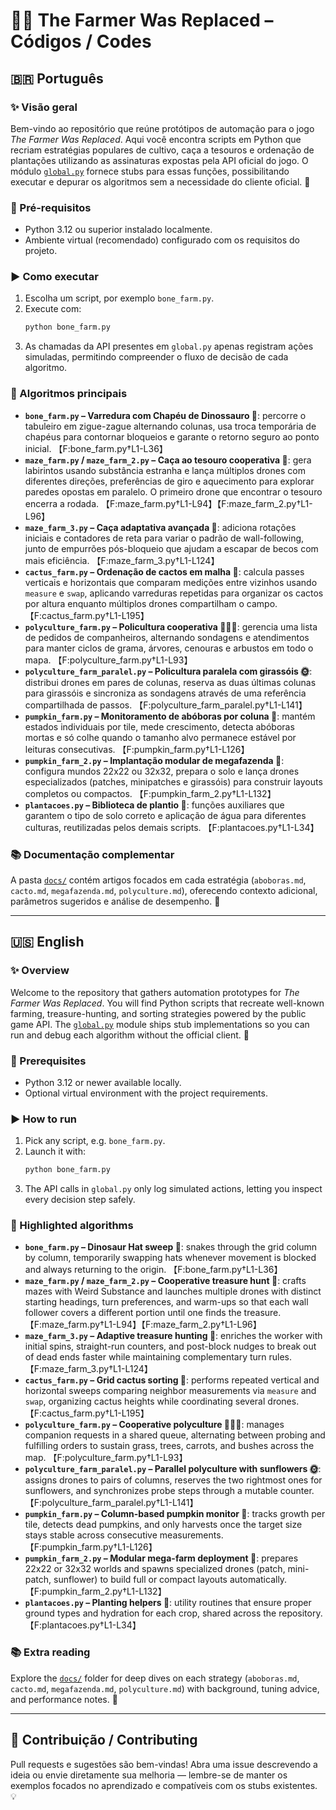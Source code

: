 # 🌾🤖 The Farmer Was Replaced – Códigos / Codes

## 🇧🇷 Português

### ✨ Visão geral
Bem-vindo ao repositório que reúne protótipos de automação para o jogo *The Farmer Was Replaced*. Aqui você encontra scripts em Python que recriam estratégias populares de cultivo, caça a tesouros e ordenação de plantações utilizando as assinaturas expostas pela API oficial do jogo. O módulo [`global.py`](global.py) fornece stubs para essas funções, possibilitando executar e depurar os algoritmos sem a necessidade do cliente oficial. 🌱

### 🧰 Pré-requisitos
- Python 3.12 ou superior instalado localmente.
- Ambiente virtual (recomendado) configurado com os requisitos do projeto.

### ▶️ Como executar
1. Escolha um script, por exemplo `bone_farm.py`.
2. Execute com:
   ```bash
   python bone_farm.py
   ```
3. As chamadas da API presentes em `global.py` apenas registram ações simuladas, permitindo compreender o fluxo de decisão de cada algoritmo.

### 🌟 Algoritmos principais
- **`bone_farm.py` – Varredura com Chapéu de Dinossauro 🦖**: percorre o tabuleiro em zigue-zague alternando colunas, usa troca temporária de chapéus para contornar bloqueios e garante o retorno seguro ao ponto inicial. 【F:bone_farm.py†L1-L36】
- **`maze_farm.py` / `maze_farm_2.py` – Caça ao tesouro cooperativa 🧭**: gera labirintos usando substância estranha e lança múltiplos drones com diferentes direções, preferências de giro e aquecimento para explorar paredes opostas em paralelo. O primeiro drone que encontrar o tesouro encerra a rodada. 【F:maze_farm.py†L1-L94】【F:maze_farm_2.py†L1-L96】
- **`maze_farm_3.py` – Caça adaptativa avançada 🚁**: adiciona rotações iniciais e contadores de reta para variar o padrão de wall-following, junto de empurrões pós-bloqueio que ajudam a escapar de becos com mais eficiência. 【F:maze_farm_3.py†L1-L124】
- **`cactus_farm.py` – Ordenação de cactos em malha 🌵**: calcula passes verticais e horizontais que comparam medições entre vizinhos usando `measure` e `swap`, aplicando varreduras repetidas para organizar os cactos por altura enquanto múltiplos drones compartilham o campo. 【F:cactus_farm.py†L1-L195】
- **`polyculture_farm.py` – Policultura cooperativa 🌾🌳🥕**: gerencia uma lista de pedidos de companheiros, alternando sondagens e atendimentos para manter ciclos de grama, árvores, cenouras e arbustos em todo o mapa. 【F:polyculture_farm.py†L1-L93】
- **`polyculture_farm_paralel.py` – Policultura paralela com girassóis 🌞**: distribui drones em pares de colunas, reserva as duas últimas colunas para girassóis e sincroniza as sondagens através de uma referência compartilhada de passos. 【F:polyculture_farm_paralel.py†L1-L141】
- **`pumpkin_farm.py` – Monitoramento de abóboras por coluna 🎃**: mantém estados individuais por tile, mede crescimento, detecta abóboras mortas e só colhe quando o tamanho alvo permanece estável por leituras consecutivas. 【F:pumpkin_farm.py†L1-L126】
- **`pumpkin_farm_2.py` – Implantação modular de megafazenda 🎯**: configura mundos 22x22 ou 32x32, prepara o solo e lança drones especializados (patches, minipatches e girassóis) para construir layouts completos ou compactos. 【F:pumpkin_farm_2.py†L1-L132】
- **`plantacoes.py` – Biblioteca de plantio 🌼**: funções auxiliares que garantem o tipo de solo correto e aplicação de água para diferentes culturas, reutilizadas pelos demais scripts. 【F:plantacoes.py†L1-L34】

### 📚 Documentação complementar
A pasta [`docs/`](docs) contém artigos focados em cada estratégia (`aboboras.md`, `cacto.md`, `megafazenda.md`, `polyculture.md`), oferecendo contexto adicional, parâmetros sugeridos e análise de desempenho. 📖

---

## 🇺🇸 English

### ✨ Overview
Welcome to the repository that gathers automation prototypes for *The Farmer Was Replaced*. You will find Python scripts that recreate well-known farming, treasure-hunting, and sorting strategies powered by the public game API. The [`global.py`](global.py) module ships stub implementations so you can run and debug each algorithm without the official client. 🌱

### 🧰 Prerequisites
- Python 3.12 or newer available locally.
- Optional virtual environment with the project requirements.

### ▶️ How to run
1. Pick any script, e.g. `bone_farm.py`.
2. Launch it with:
   ```bash
   python bone_farm.py
   ```
3. The API calls in `global.py` only log simulated actions, letting you inspect every decision step safely.

### 🌟 Highlighted algorithms
- **`bone_farm.py` – Dinosaur Hat sweep 🦖**: snakes through the grid column by column, temporarily swapping hats whenever movement is blocked and always returning to the origin. 【F:bone_farm.py†L1-L36】
- **`maze_farm.py` / `maze_farm_2.py` – Cooperative treasure hunt 🧭**: crafts mazes with Weird Substance and launches multiple drones with distinct starting headings, turn preferences, and warm-ups so that each wall follower covers a different portion until one finds the treasure. 【F:maze_farm.py†L1-L94】【F:maze_farm_2.py†L1-L96】
- **`maze_farm_3.py` – Adaptive treasure hunting 🚁**: enriches the worker with initial spins, straight-run counters, and post-block nudges to break out of dead ends faster while maintaining complementary turn rules. 【F:maze_farm_3.py†L1-L124】
- **`cactus_farm.py` – Grid cactus sorting 🌵**: performs repeated vertical and horizontal sweeps comparing neighbor measurements via `measure` and `swap`, organizing cactus heights while coordinating several drones. 【F:cactus_farm.py†L1-L195】
- **`polyculture_farm.py` – Cooperative polyculture 🌾🌳🥕**: manages companion requests in a shared queue, alternating between probing and fulfilling orders to sustain grass, trees, carrots, and bushes across the map. 【F:polyculture_farm.py†L1-L93】
- **`polyculture_farm_paralel.py` – Parallel polyculture with sunflowers 🌞**: assigns drones to pairs of columns, reserves the two rightmost ones for sunflowers, and synchronizes probe steps through a mutable counter. 【F:polyculture_farm_paralel.py†L1-L141】
- **`pumpkin_farm.py` – Column-based pumpkin monitor 🎃**: tracks growth per tile, detects dead pumpkins, and only harvests once the target size stays stable across consecutive measurements. 【F:pumpkin_farm.py†L1-L126】
- **`pumpkin_farm_2.py` – Modular mega-farm deployment 🎯**: prepares 22x22 or 32x32 worlds and spawns specialized drones (patch, mini-patch, sunflower) to build full or compact layouts automatically. 【F:pumpkin_farm_2.py†L1-L132】
- **`plantacoes.py` – Planting helpers 🌼**: utility routines that ensure proper ground types and hydration for each crop, shared across the repository. 【F:plantacoes.py†L1-L34】

### 📚 Extra reading
Explore the [`docs/`](docs) folder for deep dives on each strategy (`aboboras.md`, `cacto.md`, `megafazenda.md`, `polyculture.md`) with background, tuning advice, and performance notes. 📖

---

## 🤝 Contribuição / Contributing
Pull requests e sugestões são bem-vindas! Abra uma issue descrevendo a ideia ou envie diretamente sua melhoria — lembre-se de manter os exemplos focados no aprendizado e compatíveis com os stubs existentes. 💡
